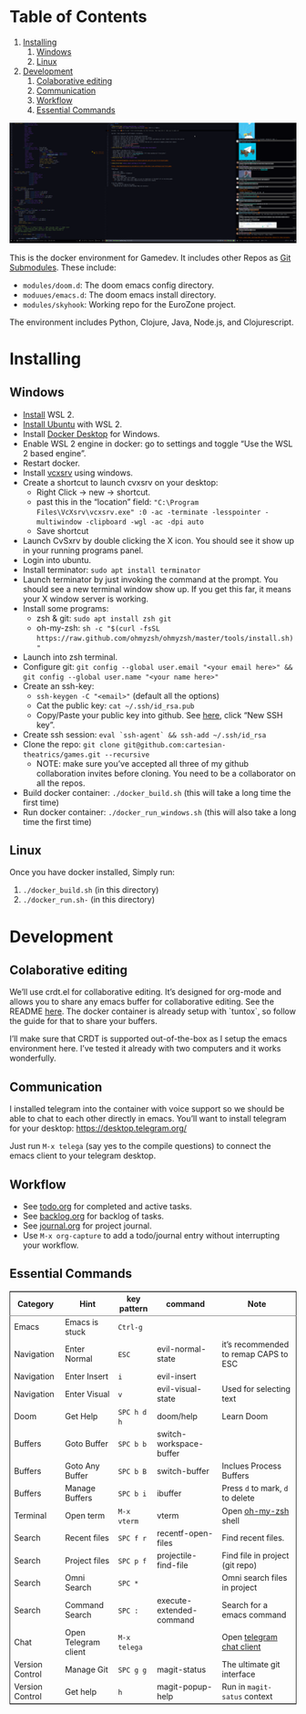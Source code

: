 
# Table of Contents

1.  [Installing](#org1dff3a3)
    1.  [Windows](#orgacc063d)
    2.  [Linux](#orgaaae213)
2.  [Development](#org73a3d9d)
    1.  [Colaborative editing](#orgdb9a97b)
    2.  [Communication](#org50be74d)
    3.  [Workflow](#orgcf91c28)
    4.  [Essential Commands](#org07a9c40)

![img](./resources/images/environment.png)

This is the docker environment for Gamedev.
It includes other Repos as [Git Submodules](https://git-scm.com/book/en/v2/Git-Tools-Submodules). These include:

-   `modules/doom.d`: The doom emacs config directory.
-   `moduues/emacs.d`: The doom emacs install directory.
-   `modules/skyhook`: Working repo for the EuroZone project.

The environment includes Python, Clojure, Java, Node.js, and Clojurescript.


<a id="org1dff3a3"></a>

# Installing


<a id="orgacc063d"></a>

## Windows

-   [Install](https://www.windowscentral.com/how-install-wsl2-windows-10) WSL 2.
-   [Install Ubuntu](https://linoxide.com/how-install-ubuntu-windows-10/#:~:text=%20Install%20Ubuntu%20on%20Windows%2010%20WSL%202,Linux%20kernel%20update%20package%20and%20double...%20More) with WSL 2.
-   Install [Docker Desktop](https://www.docker.com/products/docker-desktop) for Windows.
-   Enable WSL 2 engine in docker: go to settings and toggle &ldquo;Use the WSL 2 based engine&rdquo;.
-   Restart docker.
-   Install [vcxsrv](https://sourceforge.net/projects/vcxsrv/) using windows.
-   Create a shortcut to launch cvxsrv on your desktop:
    -   Right Click -> new -> shortcut.
    -   past this in the &ldquo;location&rdquo; field: `"C:\Program Files\VcXsrv\vcxsrv.exe" :0 -ac -terminate -lesspointer -multiwindow -clipboard -wgl -ac -dpi auto`
    -   Save shortcut
-   Launch CvSxrv by double clicking the X icon. You should see it show up in your running programs panel.
-   Login into ubuntu.
-   Install terminator: `sudo apt install terminator`
-   Launch terminator by just invoking the command at the prompt. You should see a new terminal window show up. If you get this far,
    it means your X window server is working.
-   Install some programs:
    -   zsh & git: `sudo apt install zsh git`
    -   oh-my-zsh: `sh -c "$(curl -fsSL https://raw.github.com/ohmyzsh/ohmyzsh/master/tools/install.sh)"`
-   Launch into zsh terminal.
-   Configure git: `git config --global user.email "<your email here>" && git config --global user.name "<your name here>"`
-   Create an ssh-key:
    -   `ssh-keygen -C "<email>"` (default all the options)
    -   Cat the public key: `cat ~/.ssh/id_rsa.pub`
    -   Copy/Paste your public key into github. See [here](https://github.com/settings/keys), click &ldquo;New SSH key&rdquo;.
-   Create ssh session: ``eval `ssh-agent` && ssh-add ~/.ssh/id_rsa``
-   Clone the repo: `git clone git@github.com:cartesian-theatrics/games.git --recursive`
    -   NOTE: make sure you&rsquo;ve accepted all three of my github collaboration invites before cloning. You need
        to be a collaborator on all the repos.
-   Build docker container: `./docker_build.sh` (this will take a long time the first time)
-   Run docker container: `./docker_run_windows.sh` (this will also take a long time the first time)


<a id="orgaaae213"></a>

## Linux

Once you have docker installed, Simply run:

1.  `./docker_build.sh` (in this directory)
2.  `./docker_run.sh-` (in this directory)


<a id="org73a3d9d"></a>

# Development


<a id="orgdb9a97b"></a>

## Colaborative editing

We&rsquo;ll use crdt.el for collaborative editing. It&rsquo;s designed for
org-mode and allows you to share any emacs buffer for collaborative
editing. See the README [here](https://code.librehq.com/qhong/crdt.el). The docker container is already
setup with \`tuntox\`, so follow the guide for that to share your buffers.

I&rsquo;ll make sure that CRDT is supported out-of-the-box as I setup the emacs
environment here. I&rsquo;ve tested it already with two computers and it works
wonderfully.


<a id="org50be74d"></a>

## Communication

I installed telegram into the container with voice support so we should be able to
chat to each other directly in emacs. You&rsquo;ll want to install telegram for your
desktop: <https://desktop.telegram.org/>

Just run `M-x telega` (say yes to the compile questions) to connect the emacs
client to your telegram desktop.


<a id="orgcf91c28"></a>

## Workflow

-   See [todo.org](./todo.md) for completed and active tasks.
-   See [backlog.org](./backlog.md) for backlog of tasks.
-   See [journal.org](./journal.md) for project journal.
-   Use `M-x org-capture` to add a todo/journal entry without interrupting your workflow.


<a id="org07a9c40"></a>

## Essential Commands

<table border="2" cellspacing="0" cellpadding="6" rules="groups" frame="hsides">


<colgroup>
<col  class="org-left" />

<col  class="org-left" />

<col  class="org-left" />

<col  class="org-left" />

<col  class="org-left" />
</colgroup>
<thead>
<tr>
<th scope="col" class="org-left">Category</th>
<th scope="col" class="org-left">Hint</th>
<th scope="col" class="org-left">key pattern</th>
<th scope="col" class="org-left">command</th>
<th scope="col" class="org-left">Note</th>
</tr>
</thead>

<tbody>
<tr>
<td class="org-left">Emacs</td>
<td class="org-left">Emacs is stuck</td>
<td class="org-left"><code>Ctrl-g</code></td>
<td class="org-left">&#xa0;</td>
<td class="org-left">&#xa0;</td>
</tr>


<tr>
<td class="org-left">Navigation</td>
<td class="org-left">Enter Normal</td>
<td class="org-left"><code>ESC</code></td>
<td class="org-left">evil-normal-state</td>
<td class="org-left">it&rsquo;s recommended to remap CAPS to ESC</td>
</tr>


<tr>
<td class="org-left">Navigation</td>
<td class="org-left">Enter Insert</td>
<td class="org-left"><code>i</code></td>
<td class="org-left">evil-insert</td>
<td class="org-left">&#xa0;</td>
</tr>


<tr>
<td class="org-left">Navigation</td>
<td class="org-left">Enter Visual</td>
<td class="org-left"><code>v</code></td>
<td class="org-left">evil-visual-state</td>
<td class="org-left">Used for selecting text</td>
</tr>


<tr>
<td class="org-left">Doom</td>
<td class="org-left">Get Help</td>
<td class="org-left"><code>SPC h d h</code></td>
<td class="org-left">doom/help</td>
<td class="org-left">Learn Doom</td>
</tr>


<tr>
<td class="org-left">Buffers</td>
<td class="org-left">Goto Buffer</td>
<td class="org-left"><code>SPC b b</code></td>
<td class="org-left">switch-workspace-buffer</td>
<td class="org-left">&#xa0;</td>
</tr>


<tr>
<td class="org-left">Buffers</td>
<td class="org-left">Goto Any Buffer</td>
<td class="org-left"><code>SPC b B</code></td>
<td class="org-left">switch-buffer</td>
<td class="org-left">Inclues Process Buffers</td>
</tr>


<tr>
<td class="org-left">Buffers</td>
<td class="org-left">Manage Buffers</td>
<td class="org-left"><code>SPC b i</code></td>
<td class="org-left">ibuffer</td>
<td class="org-left">Press <code>d</code> to mark, <code>d</code> to delete</td>
</tr>


<tr>
<td class="org-left">Terminal</td>
<td class="org-left">Open term</td>
<td class="org-left"><code>M-x vterm</code></td>
<td class="org-left">vterm</td>
<td class="org-left">Open <a href="https://ohmyz.sh/">oh-my-zsh</a> shell</td>
</tr>


<tr>
<td class="org-left">Search</td>
<td class="org-left">Recent files</td>
<td class="org-left"><code>SPC f r</code></td>
<td class="org-left">recentf-open-files</td>
<td class="org-left">Find recent files.</td>
</tr>


<tr>
<td class="org-left">Search</td>
<td class="org-left">Project files</td>
<td class="org-left"><code>SPC p f</code></td>
<td class="org-left">projectile-find-file</td>
<td class="org-left">Find file in project (git repo)</td>
</tr>


<tr>
<td class="org-left">Search</td>
<td class="org-left">Omni Search</td>
<td class="org-left"><code>SPC *</code></td>
<td class="org-left">&#xa0;</td>
<td class="org-left">Omni search files in project</td>
</tr>


<tr>
<td class="org-left">Search</td>
<td class="org-left">Command Search</td>
<td class="org-left"><code>SPC :</code></td>
<td class="org-left">execute-extended-command</td>
<td class="org-left">Search for a emacs command</td>
</tr>


<tr>
<td class="org-left">Chat</td>
<td class="org-left">Open Telegram client</td>
<td class="org-left"><code>M-x telega</code></td>
<td class="org-left">&#xa0;</td>
<td class="org-left">Open <a href="https://zevlg.github.io/telega.el/">telegram chat client</a></td>
</tr>


<tr>
<td class="org-left">Version Control</td>
<td class="org-left">Manage Git</td>
<td class="org-left"><code>SPC g g</code></td>
<td class="org-left">magit-status</td>
<td class="org-left">The ultimate git interface</td>
</tr>


<tr>
<td class="org-left">Version Control</td>
<td class="org-left">Get help</td>
<td class="org-left"><code>h</code></td>
<td class="org-left">magit-popup-help</td>
<td class="org-left">Run in <code>magit-satus</code> context</td>
</tr>
</tbody>
</table>

